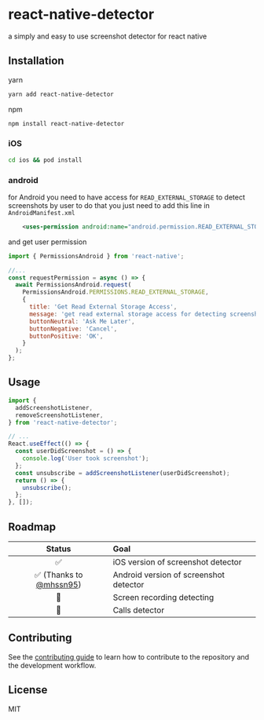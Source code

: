 # react-native-detector

a simply and easy to use screenshot detector for react native

## Installation

yarn

```sh
yarn add react-native-detector
```

npm

```sh
npm install react-native-detector
```

### iOS

```sh
cd ios && pod install
```

### android

for Android you need to have access for `READ_EXTERNAL_STORAGE` to detect screenshots by user to do that you just need to add this line in `AndroidManifest.xml`

```xml
    <uses-permission android:name="android.permission.READ_EXTERNAL_STORAGE" />
```

and get user permission

```js
import { PermissionsAndroid } from 'react-native';

//...
const requestPermission = async () => {
  await PermissionsAndroid.request(
    PermissionsAndroid.PERMISSIONS.READ_EXTERNAL_STORAGE,
    {
      title: 'Get Read External Storage Access',
      message: 'get read external storage access for detecting screenshots',
      buttonNeutral: 'Ask Me Later',
      buttonNegative: 'Cancel',
      buttonPositive: 'OK',
    }
  );
};
```

## Usage

```js
import {
  addScreenshotListener,
  removeScreenshotListener,
} from 'react-native-detector';

// ...
React.useEffect(() => {
  const userDidScreenshot = () => {
    console.log('User took screenshot');
  };
  const unsubscribe = addScreenshotListener(userDidScreenshot);
  return () => {
    unsubscribe();
  };
}, []);
```

## Roadmap

|                        Status                         | Goal                                   |
| :---------------------------------------------------: | :------------------------------------- |
|                          ✅                           | iOS version of screenshot detector     |
| ✅ (Thanks to [@mhssn95](https://github.com/mhssn95)) | Android version of screenshot detector |
|                          🚧                           | Screen recording detecting             |
|                          🚧                           | Calls detector                         |

## Contributing

See the [contributing guide](CONTRIBUTING.md) to learn how to contribute to the repository and the development workflow.

## License

MIT
